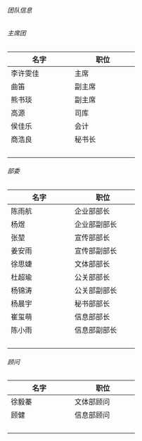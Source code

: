 ###### 团队信息
###### 主席团
|名字|职位|
| ----------- | ----------- |
|李许雯佳|主席|
|曲笛|副主席|
|熊书琰|副主席|
|高源|司库|
|侯佳乐|会计|
|商浩良|秘书长|
|&nbsp;&nbsp;&nbsp;&nbsp;&nbsp;&nbsp;&nbsp;&nbsp;&nbsp;&nbsp;&nbsp;&nbsp;&nbsp;&nbsp;&nbsp;&nbsp;&nbsp;&nbsp;&nbsp;&nbsp;&nbsp;&nbsp;&nbsp;&nbsp;&nbsp;&nbsp;&nbsp;&nbsp;&nbsp;&nbsp;|&nbsp;&nbsp;&nbsp;&nbsp;&nbsp;&nbsp;&nbsp;&nbsp;&nbsp;&nbsp;&nbsp;&nbsp;&nbsp;&nbsp;&nbsp;&nbsp;&nbsp;&nbsp;&nbsp;&nbsp;&nbsp;&nbsp;&nbsp;&nbsp;&nbsp;&nbsp;&nbsp;&nbsp;&nbsp;&nbsp;|

###### 部委

|名字|职位|
| ----------- | ----------- |
|陈雨航|企业部部长|
|杨煜|企业部副部长|
|张堃|宣传部部长|
|姜安雨|宣传部副部长|
|徐思婕|文体部部长|
|杜超瑜|公关部部长|
|杨锦涛|公关部副部长|
|杨晨宇|秘书部部长|
|崔玺萌|信息部部长|
|陈小雨|信息部副部长|
|&nbsp;&nbsp;&nbsp;&nbsp;&nbsp;&nbsp;&nbsp;&nbsp;&nbsp;&nbsp;&nbsp;&nbsp;&nbsp;&nbsp;&nbsp;&nbsp;&nbsp;&nbsp;&nbsp;&nbsp;&nbsp;&nbsp;&nbsp;&nbsp;&nbsp;&nbsp;&nbsp;&nbsp;&nbsp;&nbsp;|&nbsp;&nbsp;&nbsp;&nbsp;&nbsp;&nbsp;&nbsp;&nbsp;&nbsp;&nbsp;&nbsp;&nbsp;&nbsp;&nbsp;&nbsp;&nbsp;&nbsp;&nbsp;&nbsp;&nbsp;&nbsp;&nbsp;&nbsp;&nbsp;&nbsp;&nbsp;&nbsp;&nbsp;&nbsp;&nbsp;|

###### 顾问
|名字|职位|
| ----------- | ----------- |
|徐毅蓁|文体部顾问|
|顾健|信息部顾问|
|&nbsp;&nbsp;&nbsp;&nbsp;&nbsp;&nbsp;&nbsp;&nbsp;&nbsp;&nbsp;&nbsp;&nbsp;&nbsp;&nbsp;&nbsp;&nbsp;&nbsp;&nbsp;&nbsp;&nbsp;&nbsp;&nbsp;&nbsp;&nbsp;&nbsp;&nbsp;&nbsp;&nbsp;&nbsp;&nbsp;|&nbsp;&nbsp;&nbsp;&nbsp;&nbsp;&nbsp;&nbsp;&nbsp;&nbsp;&nbsp;&nbsp;&nbsp;&nbsp;&nbsp;&nbsp;&nbsp;&nbsp;&nbsp;&nbsp;&nbsp;&nbsp;&nbsp;&nbsp;&nbsp;&nbsp;&nbsp;&nbsp;&nbsp;&nbsp;&nbsp;|
